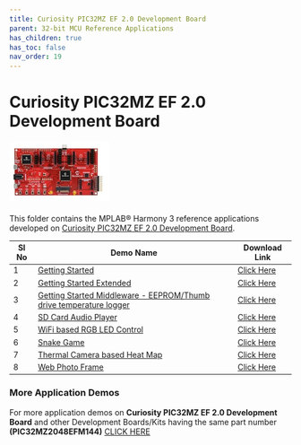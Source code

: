 ```yaml
---
title: Curiosity PIC32MZ EF 2.0 Development Board
parent: 32-bit MCU Reference Applications
has_children: true
has_toc: false
nav_order: 19
---
```

# Curiosity PIC32MZ EF 2.0 Development Board
<h4 align="left"> <img src = "image.jpg"> </h4>


This folder contains the MPLAB® Harmony 3 reference applications developed on [Curiosity PIC32MZ EF 2.0 Development Board](https://www.microchip.com/Developmenttools/ProductDetails/DM320209).

|SI No| Demo Name | Download Link |
| --- | --- | -- |
| 1 | [Getting Started](./pic32mzef_getting_started/readme.md) | [Click Here](https://github.com/Microchip-MPLAB-Harmony/reference_apps/releases/latest/download/pic32mzef_getting_started.zip) |
| 2 | [Getting Started Extended](./getting_started_ext/readme.md) | [Click Here](https://github.com/Microchip-MPLAB-Harmony/reference_apps/releases/latest/download/getting_started_ext.zip) |
| 3 | [Getting Started Middleware - EEPROM/Thumb drive temperature logger](./getting_started_middleware/readme.md) | [Click Here](https://github.com/Microchip-MPLAB-Harmony/reference_apps/releases/latest/download/getting_started_middleware.zip) |
| 4 | [SD Card Audio Player](./sdcard_player/readme.md) | [Click Here](https://github.com/Microchip-MPLAB-Harmony/reference_apps/releases/latest/download/sdcard_player.zip) |
| 5 | [WiFi based RGB LED Control](./wifi_rgb_easy_configuration/readme.md) | [Click Here](https://github.com/Microchip-MPLAB-Harmony/reference_apps/releases/latest/download/wifi_rgb_easy_configuration.zip) |
| 6 | [Snake Game](./snake_game/readme.md) | [Click Here](https://github.com/Microchip-MPLAB-Harmony/reference_apps/releases/latest/download/snake_game.zip) |
| 7 | [Thermal Camera based Heat Map](./pic32mzef_thermal_camera_heat_map/readme.md) | [Click Here](https://github.com/Microchip-MPLAB-Harmony/reference_apps/releases/latest/download/pic32mzef_thermal_camera_heat_map.zip) |
| 8 | [Web Photo Frame](./pic32mzef_web_photo_frame/readme.md) | [Click Here](https://github.com/Microchip-MPLAB-Harmony/reference_apps/releases/latest/download/pic32mzef_web_photo_frame.zip) |

### More Application Demos

For more application demos on **Curiosity PIC32MZ EF 2.0 Development Board** and other Development Boards/Kits having the same part number **(PIC32MZ2048EFM144)** <a href="https://mplab-discover.microchip.com/v1/itemtype/com.microchip.ide.project?s0=PIC32MZ2048EFM144" target="_blank"> CLICK HERE </a>
